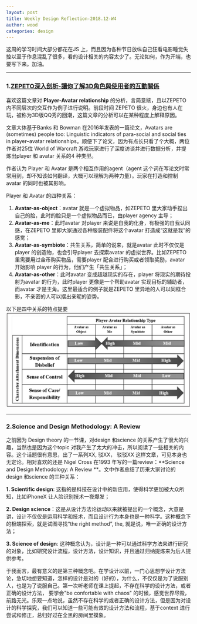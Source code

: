 ```yaml
---
layout: post
title: Weekly Design Reflection-2018.12-W4
author: wood
categories: design
---
```



这周的学习时间大部分都花在JS 上，而且因为各种节日放纵自己狂看电影睡觉失控以至于作息混乱了很多，看的设计相关的内容太少了。无论如何，作为开端，也要写下来。加油。

------

### 1.[ZEPETO深入剖析-讓你了解3D角色與使用者的互動關係](https://www.appcoda.com.tw/zepeto/)

喜欢这篇文章对 **Player-Avatar relationship** 的分析，言简意赅，且以ZEPETO 内不同层次的交互作为例子进行说明。前段时间 ZEPETO 很火，身边也有人在玩，被称为3D版QQ秀的回潮，这篇文章的分析可以在某种程度上解释原因。

文章大体基于Banks 和 Bowman 在2016年发表的一篇论文，Avatars are (sometimes) people too: Linguistic indicators of para-social and social ties in player–avatar relationships。顺便下了论文，因为有点长只看了个大概，两位作者对25位 World of Warcraft 游戏玩家进行了深度访谈并进行数据分析，并提炼出player 和 avatar 关系的4 种类型。

作者认为 Player 和 Avatar 是两个相互作用的agent（agent 这个词在写论文时常常用到，却不知该如何翻译，大概可以理解为两种力量）。玩家在打造和控制avatar 的同时也被其影响。

Player 和 Avatar 的四种关系：

1. **Avatar-as-object**：avatar 就是一个虚拟物品，如ZEPETO 里大家动手捏出自己的脸，此时的脸只是一个虚拟物品而已，由player agency 主导；
2. **Avatar-as-me**：此时avatar 对player 来说是自我的化身，有极强的自我认同感，在ZEPETO 里即大家通过各种服装配件将这个avatar 打造成“这就是我”的感觉；
3. **Avatar-as-symbiote**：共生关系，简单的说来，就是avatar 此时不仅仅是player 的创造物，也会引导player 去探索avatar 的虚拟世界。比如ZEPETO 里需要用过金币购买物品，需要player 配合进行购买或者领取奖励，avatar 开始影响 player 的行为，他们产生「共生关系」；
4. **Avatar-as-other**：此时avatar 变成超越现实的存在，player 将现实的期待投射为avatar 的行为，此时player 更像是一个帮助avatar 实现目标的辅助者，而avatar 才是主角。这里最适合的例子就是ZEPETO 里异地的人可以同框合影，不亲密的人可以摆出亲昵的姿势。

以下是四中关系的特点提要
<img src="/assets/2018-12-30-Weekly_Design_Reflection_player_avatar.jpg">

------
### 2.Science and Design Methodology: A Review

之前因为 Design theory 的一节课，对design 和science 的关系产生了很大的兴趣，当然也是因为这个topic 对我产生了太大的冲击，所以阅读了一些相关的内容。这个话题很有意思，出了一系列XX, 驳XX， 驳驳XX 这样文章，可见本身也无定论。相对喜欢的还是 Nigel Cross 在1993 年写的一篇review：**Science and Design Methodology: A Review **。文中作者总结了历来大家讨论的 design 和science 的三种关系：

**1. Scientific design**: 这指的是科技在设计中的新应用，使得科学更加被大众所知，比如iPhoneX 让人脸识别技术一夜爆发；

**2. Design science**：这是从设计方法论运动以来就被提出的一个概念，大意是讲，设计不仅仅是运用科学和技术，而且设计行为本身也是一种科学。这种概念下的极端探索，就是试图寻找“the right method”, the, 就是说，唯一正确的设计方法；

**3. Science of design**: 这种概念认为，设计是一种可以通过科学方法来进行研究的对象，比如研究设计流程，设计方法，设计知识，并且通过归纳提炼来为后人提供参考。

于我而言，最有意义的是第三种概念吧。在学设计以前，一门心思想学设计方法论，急切地想要知道，怎样的设计是对的（好的），为什么，不仅仅是为了说服别人，也是为了说服自己。第一次听老师在课上提起，不存在科学的设计方法，或者正确的设计方法， 要学会"be confortable with chaos" 的时候，感觉世界尽毁，前路无光。乐观一点地说，虽然不存在科学的或者正确的设计方法，但是因为对设计的科学探究，我们可以知道一些可能有效的设计方法和流程，基于context 进行尝试和修正，总归好过在全黑的房间里摸象。

